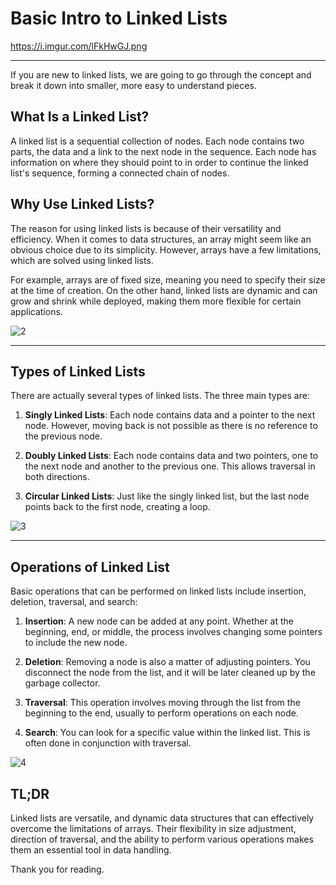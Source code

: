 # Basic Intro to Linked Lists

https://i.imgur.com/lFkHwGJ.png

---

If you are new to linked lists, we are going to go through the concept and break it down into smaller, more easy to understand pieces.

## What Is a Linked List?

A linked list is a sequential collection of nodes. Each node contains two parts, the data and a link to the next node in the sequence. Each node has information on where they should point to in order to continue the linked list's sequence, forming a connected chain of nodes.

## Why Use Linked Lists?

The reason for using linked lists is because of their versatility and efficiency. When it comes to data structures, an array might seem like an obvious choice due to its simplicity. However, arrays have a few limitations, which are solved using linked lists. 

For example, arrays are of fixed size, meaning you need to specify their size at the time of creation. On the other hand, linked lists are dynamic and can grow and shrink while deployed, making them more flexible for certain applications. 

![2](https://github.com/ConlanSchool/Linked-Lists/assets/121739541/dd636287-49c8-4103-ab87-0007ea67ebab)

---

## Types of Linked Lists

There are actually several types of linked lists. The three main types are:

1. **Singly Linked Lists**: Each node contains data and a pointer to the next node. However, moving back is not possible as there is no reference to the previous node.

2. **Doubly Linked Lists**: Each node contains data and two pointers, one to the next node and another to the previous one. This allows traversal in both directions.

3. **Circular Linked Lists**: Just like the singly linked list, but the last node points back to the first node, creating a loop.

![3](https://github.com/ConlanSchool/Linked-Lists/assets/121739541/7524105e-0bd4-4102-bc7d-4fab271da49b)

---

## Operations of Linked List 

Basic operations that can be performed on linked lists include insertion, deletion, traversal, and search:

1. **Insertion**: A new node can be added at any point. Whether at the beginning, end, or middle, the process involves changing some pointers to include the new node.

2. **Deletion**: Removing a node is also a matter of adjusting pointers. You disconnect the node from the list, and it will be later cleaned up by the garbage collector.

3. **Traversal**: This operation involves moving through the list from the beginning to the end, usually to perform operations on each node.

4. **Search**: You can look for a specific value within the linked list. This is often done in conjunction with traversal.

![4](https://github.com/ConlanSchool/Linked-Lists/assets/121739541/37424234-e704-487a-b159-c3dfb668f2be)

## TL;DR

Linked lists are versatile, and dynamic data structures that can effectively overcome the limitations of arrays. Their flexibility in size adjustment, direction of traversal, and the ability to perform various operations makes them an essential tool in data handling.

Thank you for reading.
